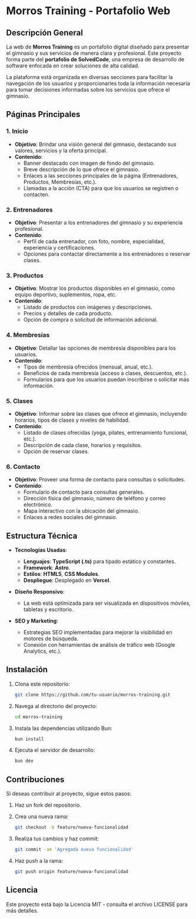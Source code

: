# Morros Training - Portafolio Web

## Descripción General
La web de **Morros Training** es un portafolio digital diseñado para presentar el gimnasio y sus servicios de manera clara y profesional. Este proyecto forma parte del **portafolio de SolvedCode**, una empresa de desarrollo de software enfocada en crear soluciones de alta calidad.

La plataforma está organizada en diversas secciones para facilitar la navegación de los usuarios y proporcionarles toda la información necesaria para tomar decisiones informadas sobre los servicios que ofrece el gimnasio.

## Páginas Principales

### 1. **Inicio**
   - **Objetivo**: Brindar una visión general del gimnasio, destacando sus valores, servicios y la oferta principal.
   - **Contenido**:
     - Banner destacado con imagen de fondo del gimnasio.
     - Breve descripción de lo que ofrece el gimnasio.
     - Enlaces a las secciones principales de la página (Entrenadores, Productos, Membresías, etc.).
     - Llamadas a la acción (CTA) para que los usuarios se registren o contacten.

### 2. **Entrenadores**
   - **Objetivo**: Presentar a los entrenadores del gimnasio y su experiencia profesional.
   - **Contenido**:
     - Perfil de cada entrenador, con foto, nombre, especialidad, experiencia y certificaciones.
     - Opciones para contactar directamente a los entrenadores o reservar clases.

### 3. **Productos**
   - **Objetivo**: Mostrar los productos disponibles en el gimnasio, como equipo deportivo, suplementos, ropa, etc.
   - **Contenido**:
     - Listado de productos con imágenes y descripciones.
     - Precios y detalles de cada producto.
     - Opción de compra o solicitud de información adicional.

### 4. **Membresías**
   - **Objetivo**: Detallar las opciones de membresía disponibles para los usuarios.
   - **Contenido**:
     - Tipos de membresía ofrecidos (mensual, anual, etc.).
     - Beneficios de cada membresía (acceso a clases, descuentos, etc.).
     - Formularios para que los usuarios puedan inscribirse o solicitar más información.

### 5. **Clases**
   - **Objetivo**: Informar sobre las clases que ofrece el gimnasio, incluyendo horarios, tipos de clases y niveles de habilidad.
   - **Contenido**:
     - Listado de clases ofrecidas (yoga, pilates, entrenamiento funcional, etc.).
     - Descripción de cada clase, horarios y requisitos.
     - Opción de reservar clases.

### 6. **Contacto**
   - **Objetivo**: Proveer una forma de contacto para consultas o solicitudes.
   - **Contenido**:
     - Formulario de contacto para consultas generales.
     - Dirección física del gimnasio, número de teléfono y correo electrónico.
     - Mapa interactivo con la ubicación del gimnasio.
     - Enlaces a redes sociales del gimnasio.

## Estructura Técnica

- **Tecnologías Usadas**:
  - **Lenguajes**: **TypeScript (.ts)** para tipado estático y constantes.
  - **Framework**: **Astro**.
  - **Estilos**: **HTML5**, **CSS Modules**.
  - **Despliegue**: Desplegado en **Vercel**.

- **Diseño Responsivo**:
  - La web está optimizada para ser visualizada en dispositivos móviles, tabletas y escritorio.

- **SEO y Marketing**:
  - Estrategias SEO implementadas para mejorar la visibilidad en motores de búsqueda.
  - Conexión con herramientas de análisis de tráfico web (Google Analytics, etc.).

## Instalación

1. Clona este repositorio:
   ```bash
   git clone https://github.com/tu-usuario/morros-training.git

2. Navega al directorio del proyecto:
   ```bash
   cd morros-training

3. Instala las dependencias utilizando Bun:
   ```bash
   bun install
   
4. Ejecuta el servidor de desarrollo:
   ```bash
   bun dev

## Contribuciones

Si deseas contribuir al proyecto, sigue estos pasos:

1. Haz un fork del repositorio.

2. Crea una nueva rama:
   ```bash
   git checkout -b feature/nueva-funcionalidad

3. Realiza tus cambios y haz commit:
   ```bash
   git commit -am 'Agregada nueva funcionalidad'

5. Haz push a la rama:
   ```bash
   git push origin feature/nueva-funcionalidad

## Licencia
Este proyecto está bajo la Licencia MIT - consulta el archivo LICENSE para más detalles.

